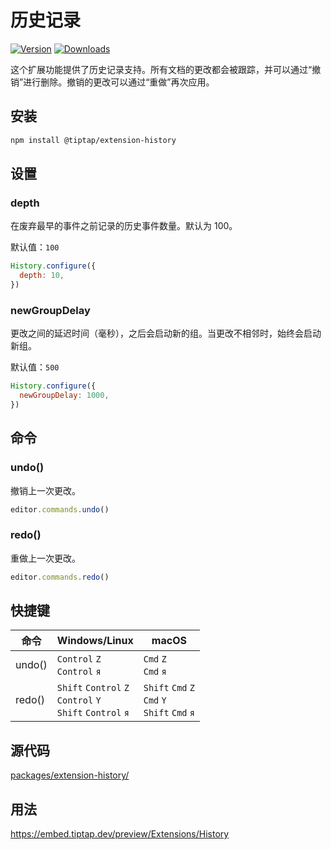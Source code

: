 # 历史记录

[![Version](https://img.shields.io/npm/v/@tiptap/extension-history.svg?label=version)](https://www.npmjs.com/package/@tiptap/extension-history)
[![Downloads](https://img.shields.io/npm/dm/@tiptap/extension-history.svg)](https://npmcharts.com/compare/@tiptap/extension-history?minimal=true)

这个扩展功能提供了历史记录支持。所有文档的更改都会被跟踪，并可以通过“撤销”进行删除。撤销的更改可以通过“重做”再次应用。

## 安装

```bash
npm install @tiptap/extension-history
```

## 设置

### depth

在废弃最早的事件之前记录的历史事件数量。默认为 100。

默认值：`100`

```js
History.configure({
  depth: 10,
})
```

### newGroupDelay

更改之间的延迟时间（毫秒），之后会启动新的组。当更改不相邻时，始终会启动新组。

默认值：`500`

```js
History.configure({
  newGroupDelay: 1000,
})
```

## 命令

### undo()

撤销上一次更改。

```js
editor.commands.undo()
```

### redo()

重做上一次更改。

```js
editor.commands.redo()
```

## 快捷键

| 命令    | Windows/Linux                                                                            | macOS                                                                        |
| ------- | ---------------------------------------------------------------------------------------- | ---------------------------------------------------------------------------- |
| undo()  | `Control`&nbsp;`Z`<br>`Control`&nbsp;`я`                                                 | `Cmd`&nbsp;`Z`<br>`Cmd`&nbsp;`я`                                             |
| redo()  | `Shift`&nbsp;`Control`&nbsp;`Z`<br>`Control`&nbsp;`Y`<br>`Shift`&nbsp;`Control`&nbsp;`я` | `Shift`&nbsp;`Cmd`&nbsp;`Z`<br>`Cmd`&nbsp;`Y`<br>`Shift`&nbsp;`Cmd`&nbsp;`я` |

## 源代码

[packages/extension-history/](https://github.com/ueberdosis/tiptap/blob/main/packages/extension-history/)

## 用法

https://embed.tiptap.dev/preview/Extensions/History